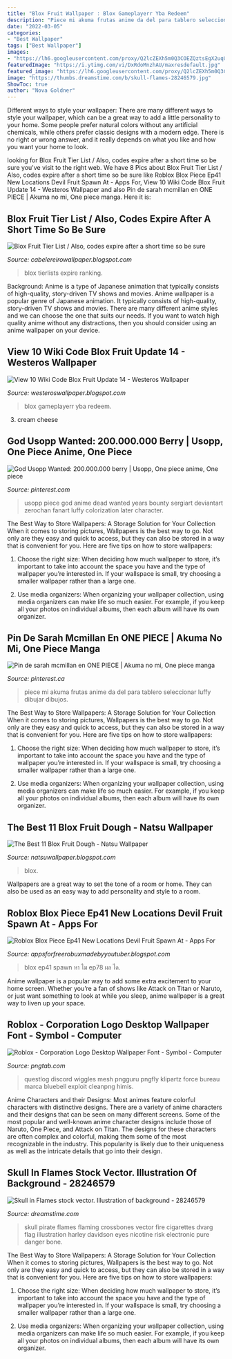 ```yaml
---
title: "Blox Fruit Wallpaper : Blox Gameplayerr Yba Redeem"
description: "Piece mi akuma frutas anime da del para tablero seleccionar luffy dibujar dibujos"
date: "2022-03-05"
categories:
- "Best Wallpaper"
tags: ["Best Wallpaper"]
images:
- "https://lh6.googleusercontent.com/proxy/Q2lcZEXh5m0Q3COEZQztsEgX2uqUQ-5vVqbqv90V_WDaZgIBFICgcfaJK8A0E6VDCGOdrq4c4T3sNXcL7o8eE-6knTg=w1200-h630-n-k-no-nu"
featuredImage: "https://i.ytimg.com/vi/DxRdoMnzhAU/maxresdefault.jpg"
featured_image: "https://lh6.googleusercontent.com/proxy/Q2lcZEXh5m0Q3COEZQztsEgX2uqUQ-5vVqbqv90V_WDaZgIBFICgcfaJK8A0E6VDCGOdrq4c4T3sNXcL7o8eE-6knTg=w1200-h630-n-k-no-nu"
image: "https://thumbs.dreamstime.com/b/skull-flames-28246579.jpg"
ShowToc: true
author: "Nova Goldner"
---
```



Different ways to style your wallpaper:
There are many different ways to style your wallpaper, which can be a great way to add a little personality to your home. Some people prefer natural colors without any artificial chemicals, while others prefer classic designs with a modern edge. There is no right or wrong answer, and it really depends on what you like and how you want your home to look.

	

		
looking for Blox Fruit Tier List / Also, codes expire after a short time so be sure you've visit to the right web. We have 8 Pics about Blox Fruit Tier List / Also, codes expire after a short time so be sure like Roblox Blox Piece Ep41 New Locations Devil Fruit Spawn At - Apps For, View 10 Wiki Code Blox Fruit Update 14 - Westeros Wallpaper and also Pin de sarah mcmillan en ONE PIECE | Akuma no mi, One piece manga. Here it is:
		
    
## Blox Fruit Tier List / Also, Codes Expire After A Short Time So Be Sure

<img loading=lazy src="https://tierlists.com/cover_img/blox-fruits-sword-tier-list-8dc47e74-ca99-41a9-8e06-19f7c4ccd4a0.png" onerror="this.onerror=null;this.src='https://tse2.mm.bing.net/th?id=OIP.hSifLrqP93mfbAoDrBysEwHaDV&amp;pid=15.1';" alt="Blox Fruit Tier List / Also, codes expire after a short time so be sure">

_Source: cabelereirowallpaper.blogspot.com_

>blox tierlists expire ranking. 

	

Background: Anime is a type of Japanese animation that typically consists of high-quality, story-driven TV shows and movies.
Anime wallpaper is a popular genre of Japanese animation. It typically consists of high-quality, story-driven TV shows and movies. There are many different anime styles and we can choose the one that suits our needs. If you want to watch high quality anime without any distractions, then you should consider using an anime wallpaper on your device.

    
## View 10 Wiki Code Blox Fruit Update 14 - Westeros Wallpaper

<img loading=lazy src="https://i0.wp.com/gameplayerr.com/wp-content/uploads/2021/05/Blox-Piece-Codes-1024x567.jpg" onerror="this.onerror=null;this.src='https://tse2.mm.bing.net/th?id=OIP.sY5yejokJ8u2IwPa0lSxOgHaEG&amp;pid=15.1';" alt="View 10 Wiki Code Blox Fruit Update 14 - Westeros Wallpaper">

_Source: westeroswallpaper.blogspot.com_

>blox gameplayerr yba redeem. 

	

3. cream cheese 

    
## God Usopp Wanted: 200.000.000 Berry | Usopp, One Piece Anime, One Piece

<img loading=lazy src="https://i.pinimg.com/736x/33/b1/ce/33b1ce0b9989e11617a3087f71cd392d--one-piece-anime-straw-hats.jpg" onerror="this.onerror=null;this.src='https://tse3.mm.bing.net/th?id=OIP.pJYKd8LBNaXKDC5mLPEQWgHaFj&amp;pid=15.1';" alt="God Usopp Wanted: 200.000.000 berry | Usopp, One piece anime, One piece">

_Source: pinterest.com_

>usopp piece god anime dead wanted years bounty sergiart deviantart zerochan fanart luffy colorization later character. 

	

The Best Way to Store Wallpapers: A Storage Solution for Your Collection
When it comes to storing pictures, Wallpapers is the best way to go. Not only are they easy and quick to access, but they can also be stored in a way that is convenient for you. Here are five tips on how to store wallpapers:
1) Choose the right size: When deciding how much wallpaper to store, it’s important to take into account the space you have and the type of wallpaper you’re interested in. If your wallspace is small, try choosing a smaller wallpaper rather than a large one.

2) Use media organizers: When organizing your wallpaper collection, using media organizers can make life so much easier. For example, if you keep all your photos on individual albums, then each album will have its own organizer.

    
## Pin De Sarah Mcmillan En ONE PIECE | Akuma No Mi, One Piece Manga

<img loading=lazy src="https://i.pinimg.com/originals/82/da/75/82da756a9bdf6dd1debd9903b5ee24a8.jpg" onerror="this.onerror=null;this.src='https://tse1.mm.bing.net/th?id=OIP.7dmy3Aew0OOC6MkwHG7_WAHaJ8&amp;pid=15.1';" alt="Pin de sarah mcmillan en ONE PIECE | Akuma no mi, One piece manga">

_Source: pinterest.ca_

>piece mi akuma frutas anime da del para tablero seleccionar luffy dibujar dibujos. 

	

The Best Way to Store Wallpapers: A Storage Solution for Your Collection
When it comes to storing pictures, Wallpapers is the best way to go. Not only are they easy and quick to access, but they can also be stored in a way that is convenient for you. Here are five tips on how to store wallpapers:
1) Choose the right size: When deciding how much wallpaper to store, it’s important to take into account the space you have and the type of wallpaper you’re interested in. If your wallspace is small, try choosing a smaller wallpaper rather than a large one.

2) Use media organizers: When organizing your wallpaper collection, using media organizers can make life so much easier. For example, if you keep all your photos on individual albums, then each album will have its own organizer.

    
## The Best 11 Blox Fruit Dough - Natsu Wallpaper

<img loading=lazy src="https://lh6.googleusercontent.com/proxy/Q2lcZEXh5m0Q3COEZQztsEgX2uqUQ-5vVqbqv90V_WDaZgIBFICgcfaJK8A0E6VDCGOdrq4c4T3sNXcL7o8eE-6knTg=w1200-h630-n-k-no-nu" onerror="this.onerror=null;this.src='https://tse3.mm.bing.net/th?id=OIP.uJrE-eRpKkeNFccfTbWkPwHaFj&amp;pid=15.1';" alt="The Best 11 Blox Fruit Dough - Natsu Wallpaper">

_Source: natsuwallpaper.blogspot.com_

>blox. 

	

Wallpapers are a great way to set the tone of a room or home. They can also be used as an easy way to add personality and style to a room.

    
## Roblox Blox Piece Ep41 New Locations Devil Fruit Spawn At - Apps For

<img loading=lazy src="https://i.ytimg.com/vi/DxRdoMnzhAU/maxresdefault.jpg" onerror="this.onerror=null;this.src='https://tse2.mm.bing.net/th?id=OIP.f7klKWMNSiAJmxwgA2ZDvQHaEK&amp;pid=15.1';" alt="Roblox Blox Piece Ep41 New Locations Devil Fruit Spawn At - Apps For">

_Source: appsforfreerobuxmadebyyoutuber.blogspot.com_

>blox ep41 spawn หา ไม ep78 ผล ได. 

	

Anime wallpaper is a popular way to add some extra excitement to your home screen. Whether you’re a fan of shows like Attack on Titan or Naruto, or just want something to look at while you sleep, anime wallpaper is a great way to liven up your space.

    
## Roblox - Corporation Logo Desktop Wallpaper Font - Symbol - Computer

<img loading=lazy src="https://preview.pngtab.com/4/3/5/ibZGrpV6td/roblox-symbol-brand-logo-corporation.jpg" onerror="this.onerror=null;this.src='https://tse3.mm.bing.net/th?id=OIP.EVjQRWdTG7rbDhszH5nGIAHaHD&amp;pid=15.1';" alt="Roblox - Corporation Logo Desktop Wallpaper Font - Symbol - Computer">

_Source: pngtab.com_

>questlog discord wiggles mesh pngguru pngfly klipartz force bureau marca bluebell exploit cleanpng himis. 

	

Anime Characters and their Designs: Most animes feature colorful characters with distinctive designs.
There are a variety of anime characters and their designs that can be seen on many different screens. Some of the most popular and well-known anime character designs include those of Naruto, One Piece, and Attack on Titan. The designs for these characters are often complex and colorful, making them some of the most recognizable in the industry. This popularity is likely due to their uniqueness as well as the intricate details that go into their design.

    
## Skull In Flames Stock Vector. Illustration Of Background - 28246579

<img loading=lazy src="https://thumbs.dreamstime.com/b/skull-flames-28246579.jpg" onerror="this.onerror=null;this.src='https://tse2.mm.bing.net/th?id=OIP.auJrKyci60EQFak_PmGvzgHaHa&amp;pid=15.1';" alt="Skull in Flames stock vector. Illustration of background - 28246579">

_Source: dreamstime.com_

>skull pirate flames flaming crossbones vector fire cigarettes dvarg flag illustration harley davidson eyes nicotine risk electronic pure danger bone. 

	

The Best Way to Store Wallpapers: A Storage Solution for Your Collection
When it comes to storing pictures, Wallpapers is the best way to go. Not only are they easy and quick to access, but they can also be stored in a way that is convenient for you. Here are five tips on how to store wallpapers:
1) Choose the right size: When deciding how much wallpaper to store, it’s important to take into account the space you have and the type of wallpaper you’re interested in. If your wallspace is small, try choosing a smaller wallpaper rather than a large one.

2) Use media organizers: When organizing your wallpaper collection, using media organizers can make life so much easier. For example, if you keep all your photos on individual albums, then each album will have its own organizer.

